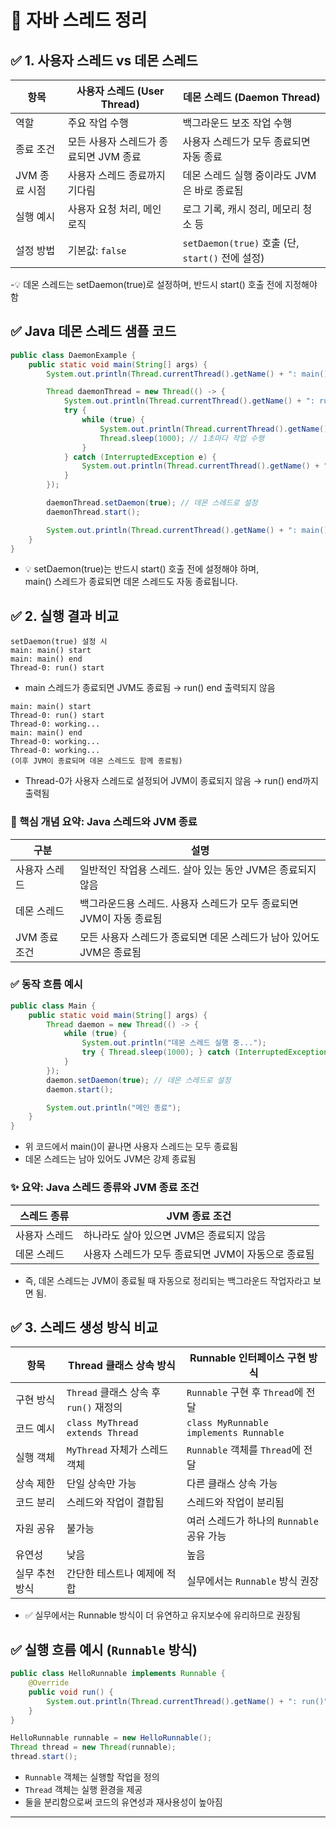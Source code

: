 # 🧠 자바 스레드 정리
## ✅ 1. 사용자 스레드 vs 데몬 스레드

| 항목             | 사용자 스레드 (User Thread)                      | 데몬 스레드 (Daemon Thread)                        |
|------------------|--------------------------------------------------|----------------------------------------------------|
| 역할             | 주요 작업 수행                                    | 백그라운드 보조 작업 수행                          |
| 종료 조건        | 모든 사용자 스레드가 종료되면 JVM 종료            | 사용자 스레드가 모두 종료되면 자동 종료            |
| JVM 종료 시점    | 사용자 스레드 종료까지 기다림                     | 데몬 스레드 실행 중이라도 JVM은 바로 종료됨        |
| 실행 예시        | 사용자 요청 처리, 메인 로직                       | 로그 기록, 캐시 정리, 메모리 청소 등               |
| 설정 방법        | 기본값: `false`                                   | `setDaemon(true)` 호출 (단, `start()` 전에 설정)   |

-💡 데몬 스레드는 setDaemon(true)로 설정하며, 반드시 start() 호출 전에 지정해야 함

## ✅ Java 데몬 스레드 샘플 코드
```java
public class DaemonExample {
    public static void main(String[] args) {
        System.out.println(Thread.currentThread().getName() + ": main() start");

        Thread daemonThread = new Thread(() -> {
            System.out.println(Thread.currentThread().getName() + ": run() start");
            try {
                while (true) {
                    System.out.println(Thread.currentThread().getName() + ": working...");
                    Thread.sleep(1000); // 1초마다 작업 수행
                }
            } catch (InterruptedException e) {
                System.out.println(Thread.currentThread().getName() + ": interrupted");
            }
        });

        daemonThread.setDaemon(true); // 데몬 스레드로 설정
        daemonThread.start();

        System.out.println(Thread.currentThread().getName() + ": main() end");
    }
}
```

- 💡 setDaemon(true)는 반드시 start() 호출 전에 설정해야 하며,  
  main() 스레드가 종료되면 데몬 스레드도 자동 종료됩니다.


## ✅ 2. 실행 결과 비교
```
setDaemon(true) 설정 시
main: main() start  
main: main() end  
Thread-0: run() start  
```

- main 스레드가 종료되면 JVM도 종료됨 → run() end 출력되지 않음
```
main: main() start  
Thread-0: run() start  
Thread-0: working...  
main: main() end  
Thread-0: working...  
Thread-0: working...  
(이후 JVM이 종료되며 데몬 스레드도 함께 종료됨)
```
- Thread-0가 사용자 스레드로 설정되어 JVM이 종료되지 않음 → run() end까지 출력됨


### 🧠 핵심 개념 요약: Java 스레드와 JVM 종료
| 구분           | 설명                                                                 |
|----------------|----------------------------------------------------------------------|
| 사용자 스레드   | 일반적인 작업용 스레드. 살아 있는 동안 JVM은 종료되지 않음             |
| 데몬 스레드     | 백그라운드용 스레드. 사용자 스레드가 모두 종료되면 JVM이 자동 종료됨   |
| JVM 종료 조건  | 모든 사용자 스레드가 종료되면 데몬 스레드가 남아 있어도 JVM은 종료됨   |

### ✅ 동작 흐름 예시
```java
public class Main {
    public static void main(String[] args) {
        Thread daemon = new Thread(() -> {
            while (true) {
                System.out.println("데몬 스레드 실행 중...");
                try { Thread.sleep(1000); } catch (InterruptedException e) {}
            }
        });
        daemon.setDaemon(true); // 데몬 스레드로 설정
        daemon.start();

        System.out.println("메인 종료");
    }
}
```
- 위 코드에서 main()이 끝나면 사용자 스레드는 모두 종료됨
- 데몬 스레드는 남아 있어도 JVM은 강제 종료됨

### ✨ 요약: Java 스레드 종류와 JVM 종료 조건

| 스레드 종류     | JVM 종료 조건                                       |
|----------------|------------------------------------------------------|
| 사용자 스레드   | 하나라도 살아 있으면 JVM은 종료되지 않음              |
| 데몬 스레드     | 사용자 스레드가 모두 종료되면 JVM이 자동으로 종료됨   |

- 즉, 데몬 스레드는 JVM이 종료될 때 자동으로 정리되는 백그라운드 작업자라고 보면 됨.

## ✅ 3. 스레드 생성 방식 비교

| 항목               | Thread 클래스 상속 방식             | Runnable 인터페이스 구현 방식         |
|--------------------|-------------------------------------|----------------------------------------|
| 구현 방식          | `Thread` 클래스 상속 후 `run()` 재정의 | `Runnable` 구현 후 `Thread`에 전달     |
| 코드 예시          | `class MyThread extends Thread`     | `class MyRunnable implements Runnable` |
| 실행 객체          | `MyThread` 자체가 스레드 객체        | `Runnable` 객체를 `Thread`에 전달      |
| 상속 제한          | 단일 상속만 가능                     | 다른 클래스 상속 가능                  |
| 코드 분리          | 스레드와 작업이 결합됨               | 스레드와 작업이 분리됨                 |
| 자원 공유          | 불가능                               | 여러 스레드가 하나의 `Runnable` 공유 가능 |
| 유연성             | 낮음                                 | 높음                                   |
| 실무 추천 방식     | 간단한 테스트나 예제에 적합          | 실무에서는 `Runnable` 방식 권장         |

- ✅ 실무에서는 Runnable 방식이 더 유연하고 유지보수에 유리하므로 권장됨


## ✅ 실행 흐름 예시 (`Runnable` 방식)
```java
public class HelloRunnable implements Runnable {
    @Override
    public void run() {
        System.out.println(Thread.currentThread().getName() + ": run()");
    }
}
```
```java
HelloRunnable runnable = new HelloRunnable();
Thread thread = new Thread(runnable);
thread.start();
```
- `Runnable` 객체는 실행할 작업을 정의
- `Thread` 객체는 실행 환경을 제공
- 둘을 분리함으로써 코드의 유연성과 재사용성이 높아짐

---
